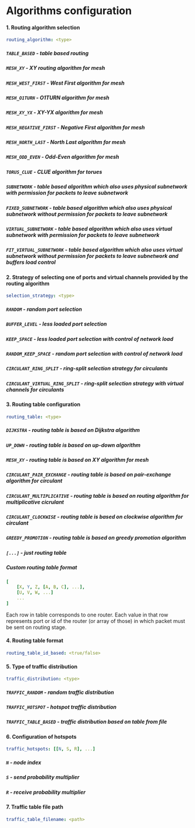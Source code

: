 # Algorithms configuration


#### 1. Routing algorithm selection
```yml
routing_algorithm: <type>
```
##### ```TABLE_BASED```             - table based routing
##### ```MESH_XY```                 - XY routing algorithm for mesh
##### ```MESH_WEST_FIRST```         - West First algorithm for mesh
##### ```MESH_O1TURN```             - O1TURN algorithm for mesh
##### ```MESH_XY_YX```              - XY-YX algorithm for mesh
##### ```MESH_NEGATIVE_FIRST```     - Negative First algorithm for mesh
##### ```MESH_NORTH_LAST```         - North Last algorithm for mesh
##### ```MESH_ODD_EVEN```           - Odd-Even algorithm for mesh
##### ```TORUS_CLUE```              - CLUE algorithm for torues
##### ```SUBNETWORK```              - table based algorithm which also uses physical subnetwork with permission for packets to leave subnetwork
##### ```FIXED_SUBNETWORK```        - table based algorithm which also uses physical subnetwork without permission for packets to leave subnetwork
##### ```VIRTUAL_SUBNETWORK```      - table based algorithm which also uses virtual subnetwork with permission for packets to leave subnetwork
##### ```FIT_VIRTUAL_SUBNETWORK```  - table based algorithm which also uses virtual subnetwork without permission for packets to leave subnetwork and buffers load control


#### 2. Strategy of selecting one of ports and virtual channels provided by the routing algorithm
```yml
selection_strategy: <type>
```
##### ```RANDOM```              - random port selection
##### ```BUFFER_LEVEL```        - less loaded port selection
##### ```KEEP_SPACE```          - less loaded port selection with control of network load
##### ```RANDOM_KEEP_SPACE```   - random port selection with control of network load
##### ```CIRCULANT_RING_SPLIT```          - ring-split selection strategy for circulants
##### ```CIRCULANT_VIRTUAL_RING_SPLIT```  - ring-split selection strategy with virtual channels for circulants


#### 3. Routing table configuration
```yml
routing_table: <type>
```
##### ```DIJKSTRA``` - routing table is based on Dijkstra algorithm<br>
##### ```UP_DOWN``` - routing table is based on up-down algorithm<br>
##### ```MESH_XY``` - routing table is based on XY algorithm for mesh<br>
##### ```CIRCULANT_PAIR_EXCHANGE``` - routing table is based on pair-exchange algorithm for circulant<br>
##### ```CIRCULANT_MULTIPLICATIVE``` - routing table is based on routing algorithm for multiplicative cicrulant<br>
##### ```CIRCULANT_CLOCKWISE``` - routing table is based on clockwise algorithm for circulant<br>
##### ```GREEDY_PROMOTION``` - routing table is based on greedy promotion algorithm<br>
##### ```[...]``` - just routing table
##### Custom routing table format
```yml
[
    [X, Y, Z, [A, B, C], ...],
    [U, V, W, ...]
    ...
]
```
Each row in table corresponds to one router. Each value in 
that row represents port or id of the router (or array of those) 
in which packet must be sent on routing stage.


#### 4. Routing table format
```yml
routing_table_id_based: <true/false>
```


#### 5. Type of traffic distribution
```yml
traffic_distribution: <type>
```
##### ```TRAFFIC_RANDOM``` - random traffic distribution<br>
##### ```TRAFFIC_HOTSPOT``` - hotspot traffic distribution<br>
##### ```TRAFFIC_TABLE_BASED``` - traffic distribution based on table from file


#### 6. Configuration of hotspots
```yml
traffic_hotspots: [[N, S, R], ...]
```
##### ```N``` - node index<br>
##### ```S``` - send probability multiplier<br>
##### ```R``` - receive probability multiplier


#### 7. Traffic table file path
```yml
traffic_table_filename: <path> 
```